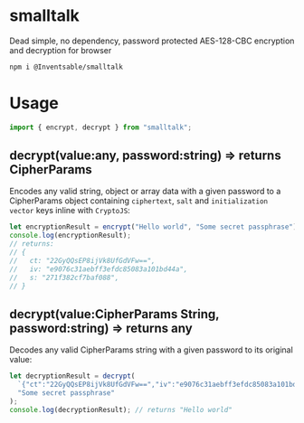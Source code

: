 # smalltalk

Dead simple, no dependency, password protected AES-128-CBC encryption and decryption for browser

```bash
npm i @Inventsable/smalltalk
```

# Usage

```js
import { encrypt, decrypt } from "smalltalk";
```

## decrypt(value:any, password:string) => returns CipherParams

Encodes any valid string, object or array data with a given password to a CipherParams object containing `ciphertext`, `salt` and `initialization vector` keys inline with `CryptoJS`:

```js
let encryptionResult = encrypt("Hello world", "Some secret passphrase");
console.log(encryptionResult);
// returns:
// {
//   ct: "22GyQQsEP8ijVk8UfGdVFw==",
//   iv: "e9076c31aebff3efdc85083a101bd44a",
//   s: "271f382cf7baf088",
// }
```

## decrypt(value:CipherParams String, password:string) => returns any

Decodes any valid CipherParams string with a given password to its original value:

```js
let decryptionResult = decrypt(
  `{"ct":"22GyQQsEP8ijVk8UfGdVFw==","iv":"e9076c31aebff3efdc85083a101bd44a","s":"271f382cf7baf088"}`,
  "Some secret passphrase"
);
console.log(decryptionResult); // returns "Hello world"
```

